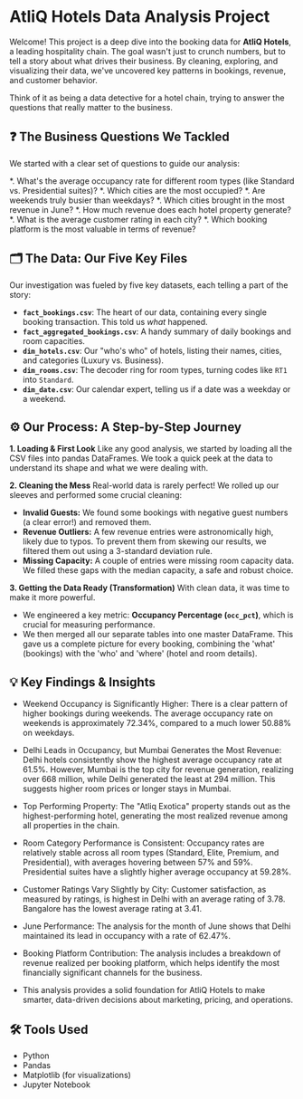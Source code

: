 # AtliQ Hotels Data Analysis Project

Welcome! This project is a deep dive into the booking data for **AtliQ Hotels**, a leading hospitality chain. The goal wasn't just to crunch numbers, but to tell a story about what drives their business. By cleaning, exploring, and visualizing their data, we've uncovered key patterns in bookings, revenue, and customer behavior.

Think of it as being a data detective for a hotel chain, trying to answer the questions that really matter to the business.

## ❓ The Business Questions We Tackled

We started with a clear set of questions to guide our analysis:

*.  What's the average occupancy rate for different room types (like Standard vs. Presidential suites)?
*.  Which cities are the most occupied?
*.  Are weekends truly busier than weekdays?
*.  Which cities brought in the most revenue in June?
*.  How much revenue does each hotel property generate?
*.  What is the average customer rating in each city?
*.  Which booking platform is the most valuable in terms of revenue?

## 🗂️ The Data: Our Five Key Files

Our investigation was fueled by five key datasets, each telling a part of the story:

* **`fact_bookings.csv`**: The heart of our data, containing every single booking transaction. This told us *what* happened.
* **`fact_aggregated_bookings.csv`**: A handy summary of daily bookings and room capacities.
* **`dim_hotels.csv`**: Our "who's who" of hotels, listing their names, cities, and categories (Luxury vs. Business).
* **`dim_rooms.csv`**: The decoder ring for room types, turning codes like `RT1` into `Standard`.
* **`dim_date.csv`**: Our calendar expert, telling us if a date was a weekday or a weekend.

## ⚙️ Our Process: A Step-by-Step Journey

**1. Loading & First Look**
Like any good analysis, we started by loading all the CSV files into pandas DataFrames. We took a quick peek at the data to understand its shape and what we were dealing with.

**2. Cleaning the Mess**
Real-world data is rarely perfect! We rolled up our sleeves and performed some crucial cleaning:
* **Invalid Guests:** We found some bookings with negative guest numbers (a clear error!) and removed them.
* **Revenue Outliers:** A few revenue entries were astronomically high, likely due to typos. To prevent them from skewing our results, we filtered them out using a 3-standard deviation rule.
* **Missing Capacity:** A couple of entries were missing room capacity data. We filled these gaps with the median capacity, a safe and robust choice.

**3. Getting the Data Ready (Transformation)**
With clean data, it was time to make it more powerful.
* We engineered a key metric: **Occupancy Percentage (`occ_pct`)**, which is crucial for measuring performance.
* We then merged all our separate tables into one master DataFrame. This gave us a complete picture for every booking, combining the 'what' (bookings) with the 'who' and 'where' (hotel and room details).

## 💡 Key Findings & Insights

* Weekend Occupancy is Significantly Higher: There is a clear pattern of higher bookings during weekends. The average occupancy rate on weekends is approximately 72.34%, compared to a much lower 50.88% on weekdays.

* Delhi Leads in Occupancy, but Mumbai Generates the Most Revenue: Delhi hotels consistently show the highest average occupancy rate at 61.5%. However, Mumbai is the top city for revenue generation, realizing over 668 million, while Delhi generated the least at 294 million. This suggests higher room prices or longer stays in Mumbai.

* Top Performing Property: The "Atliq Exotica" property stands out as the highest-performing hotel, generating the most realized revenue among all properties in the chain.

* Room Category Performance is Consistent: Occupancy rates are relatively stable across all room types (Standard, Elite, Premium, and Presidential), with averages hovering between 57% and 59%. Presidential suites have a slightly higher average occupancy at 59.28%.

* Customer Ratings Vary Slightly by City: Customer satisfaction, as measured by ratings, is highest in Delhi with an average rating of 3.78. Bangalore has the lowest average rating at 3.41.

* June Performance: The analysis for the month of June shows that Delhi maintained its lead in occupancy with a rate of 62.47%.

* Booking Platform Contribution: The analysis includes a breakdown of revenue realized per booking platform, which helps identify the most financially significant channels for the business.

* This analysis provides a solid foundation for AtliQ Hotels to make smarter, data-driven decisions about marketing, pricing, and operations.

## 🛠️ Tools Used
* Python
* Pandas
* Matplotlib (for visualizations)
* Jupyter Notebook
